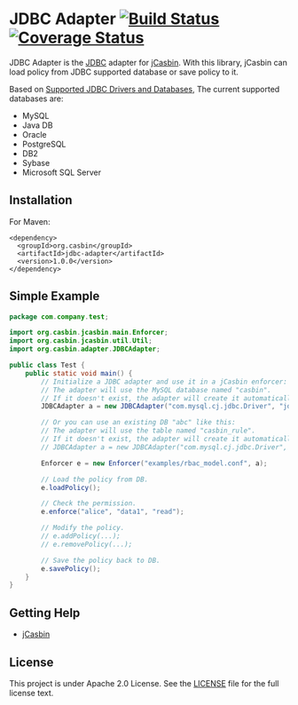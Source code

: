 JDBC Adapter [![Build Status](https://travis-ci.org/jcasbin/jdbc-adapter.svg?branch=master)](https://travis-ci.org/jcasbin/jdbc-adapter) [![Coverage Status](https://coveralls.io/repos/github/jcasbin/jdbc-adapter/badge.svg?branch=master)](https://coveralls.io/github/jcasbin/jdbc-adapter?branch=master)
====

JDBC Adapter is the [JDBC](https://en.wikipedia.org/wiki/Java_Database_Connectivity) adapter for [jCasbin](https://github.com/casbin/jcasbin). With this library, jCasbin can load policy from JDBC supported database or save policy to it.

Based on [Supported JDBC Drivers and Databases](https://docs.oracle.com/cd/E19226-01/820-7688/gawms/index.html), The current supported databases are:

- MySQL
- Java DB
- Oracle
- PostgreSQL
- DB2
- Sybase
- Microsoft SQL Server

## Installation

For Maven:

```
<dependency>
  <groupId>org.casbin</groupId>
  <artifactId>jdbc-adapter</artifactId>
  <version>1.0.0</version>
</dependency>
```

## Simple Example

```java
package com.company.test;

import org.casbin.jcasbin.main.Enforcer;
import org.casbin.jcasbin.util.Util;
import org.casbin.adapter.JDBCAdapter;

public class Test {
    public static void main() {
        // Initialize a JDBC adapter and use it in a jCasbin enforcer:
        // The adapter will use the MySQL database named "casbin".
        // If it doesn't exist, the adapter will create it automatically.
        JDBCAdapter a = new JDBCAdapter("com.mysql.cj.jdbc.Driver", "jdbc:mysql://localhost:3306/", "root", "123"); // Your driver and URL. 

        // Or you can use an existing DB "abc" like this:
        // The adapter will use the table named "casbin_rule".
        // If it doesn't exist, the adapter will create it automatically.
        // JDBCAdapter a = new JDBCAdapter("com.mysql.cj.jdbc.Driver", "jdbc:mysql://localhost:3306/casbin", "root", "123", true);

        Enforcer e = new Enforcer("examples/rbac_model.conf", a);

        // Load the policy from DB.
        e.loadPolicy();

        // Check the permission.
        e.enforce("alice", "data1", "read");

        // Modify the policy.
        // e.addPolicy(...);
        // e.removePolicy(...);

        // Save the policy back to DB.
        e.savePolicy();
    }
}
```

## Getting Help

- [jCasbin](https://github.com/casbin/jcasbin)

## License

This project is under Apache 2.0 License. See the [LICENSE](LICENSE) file for the full license text.